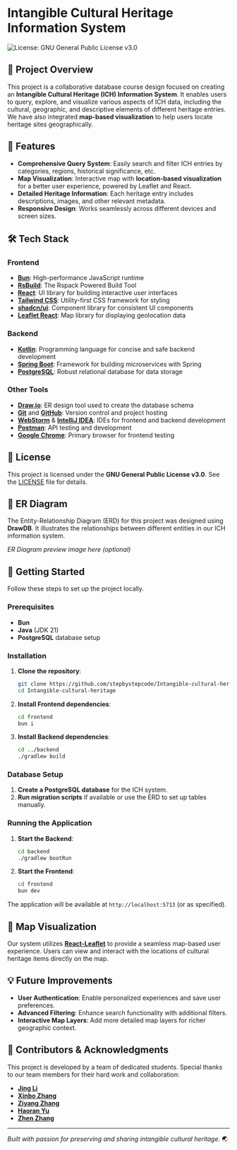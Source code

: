 # Intangible Cultural Heritage Information System

![License: GNU General Public License v3.0](https://img.shields.io/badge/License-GNU%20General%20Public%20License%20v3.0-blue.svg)

## 📖 Project Overview

This project is a collaborative database course design focused on creating an **Intangible Cultural Heritage (ICH) Information System**. It enables users to query, explore, and visualize various aspects of ICH data, including the cultural, geographic, and descriptive elements of different heritage entries. We have also integrated **map-based visualization** to help users locate heritage sites geographically.

## 🚀 Features

- **Comprehensive Query System**: Easily search and filter ICH entries by categories, regions, historical significance, etc.
- **Map Visualization**: Interactive map with **location-based visualization** for a better user experience, powered by Leaflet and React.
- **Detailed Heritage Information**: Each heritage entry includes descriptions, images, and other relevant metadata.
- **Responsive Design**: Works seamlessly across different devices and screen sizes.

## 🛠️ Tech Stack

### Frontend

- **[Bun](https://bun.sh/)**: High-performance JavaScript runtime
- **[RsBuild](https://rsbuild.dev/index)**: The Rspack Powered Build Tool
- **[React](https://reactjs.org/)**: UI library for building interactive user interfaces
- **[Tailwind CSS](https://tailwindcss.com/)**: Utility-first CSS framework for styling
- **[shadcn/ui](https://ui.shadcn.dev/)**: Component library for consistent UI components
- **[Leaflet React](https://react-leaflet.js.org/)**: Map library for displaying geolocation data

### Backend

- **[Kotlin](https://kotlinlang.org/)**: Programming language for concise and safe backend development
- **[Spring Boot](https://spring.io/projects/spring-boot)**: Framework for building microservices with Spring
- **[PostgreSQL](https://www.postgresql.org/)**: Robust relational database for data storage

### Other Tools

- <a href="https://draw.io" target="_blank" rel="noopener">**Draw.io**</a>: ER design tool used to create the database schema
- **[Git](https://git-scm.com/)** and **[GitHub](https://github.com/)**: Version control and project hosting
- **[WebStorm](https://www.jetbrains.com/webstorm/)** & **[IntelliJ IDEA](https://www.jetbrains.com/idea/)**: IDEs for frontend and backend development
- **[Postman](https://www.postman.com/)**: API testing and development
- **[Google Chrome](https://www.google.com/chrome/)**: Primary browser for frontend testing

## 📜 License

This project is licensed under the **GNU General Public License v3.0**. See the [LICENSE](./LICENSE) file for details.

## 📐 ER Diagram

The Entity-Relationship Diagram (ERD) for this project was designed using **DrawDB**. It illustrates the relationships between different entities in our ICH information system.

*ER Diagram preview image here (optional)*

## 🔧 Getting Started

Follow these steps to set up the project locally.

### Prerequisites

- **Bun**
- **Java** (JDK 21)
- **PostgreSQL** database setup

### Installation

1. **Clone the repository**:
   ```bash
   git clone https://github.com/stepbystepcode/Intangible-cultural-heritage.git
   cd Intangible-cultural-heritage
   ```

2. **Install Frontend dependencies**:
   ```bash
   cd frontend
   bun i
   ```

3. **Install Backend dependencies**:
   ```bash
   cd ../backend
   ./gradlew build
   ```

### Database Setup

1. **Create a PostgreSQL database** for the ICH system.
2. **Run migration scripts** if available or use the ERD to set up tables manually.

### Running the Application

1. **Start the Backend**:
   ```bash
   cd backend
   ./gradlew bootRun
   ```

2. **Start the Frontend**:
   ```bash
   cd frontend
   bun dev
   ```

The application will be available at `http://localhost:5713` (or as specified).

## 📍 Map Visualization

Our system utilizes [**React-Leaflet**](https://react-leaflet.js.org) to provide a seamless map-based user experience. Users can view and interact with the locations of cultural heritage items directly on the map.

## 💡 Future Improvements

- **User Authentication**: Enable personalized experiences and save user preferences.
- **Advanced Filtering**: Enhance search functionality with additional filters.
- **Interactive Map Layers**: Add more detailed map layers for richer geographic context.

## 🤝 Contributors & Acknowledgments

This project is developed by a team of dedicated students. Special thanks to our team members for their hard work and collaboration:

- **[Jing Li](https://github.com/stepbystepcode)**
- **[Xinbo Zhang]()**
- **[Ziyang Zhang]()**
- **[Haoran Yu]()**
- **[Zhen Zhang]()**

---

*Built with passion for preserving and sharing intangible cultural heritage.* 🌏
